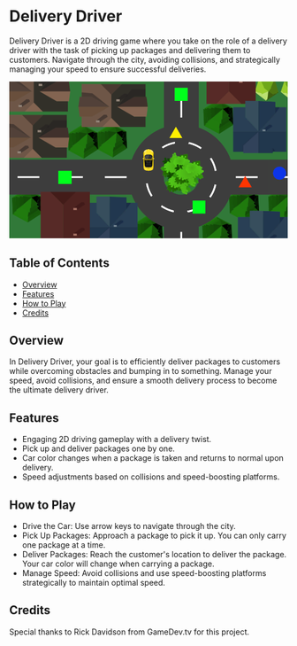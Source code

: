 # Delivery Driver

Delivery Driver is a 2D driving game where you take on the role of a delivery driver with the task of picking up packages and delivering them to customers. Navigate through the city, avoiding collisions, and strategically managing your speed to ensure successful deliveries.

![Delivery Driver Gameplay Screenshot](screenshot.png)

## Table of Contents

- [Overview](#overview)
- [Features](#features)
- [How to Play](#how-to-play)
- [Credits](#credits)

## Overview

In Delivery Driver, your goal is to efficiently deliver packages to customers while overcoming obstacles and bumping in to something. Manage your speed, avoid collisions, and ensure a smooth delivery process to become the ultimate delivery driver.

## Features

- Engaging 2D driving gameplay with a delivery twist.
- Pick up and deliver packages one by one.
- Car color changes when a package is taken and returns to normal upon delivery.
- Speed adjustments based on collisions and speed-boosting platforms.

## How to Play

- Drive the Car: Use arrow keys to navigate through the city.
- Pick Up Packages: Approach a package to pick it up. You can only carry one package at a time.
- Deliver Packages: Reach the customer's location to deliver the package. Your car color will change when carrying a package.
- Manage Speed: Avoid collisions and use speed-boosting platforms strategically to maintain optimal speed.

## Credits

Special thanks to Rick Davidson from GameDev.tv for this project.